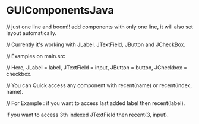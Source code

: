 # GUIComponentsJava

// just one line and boom!! add components with only one line, it will also set layout automatically.

// Currently it's working with JLabel, JTextField, JButton and JCheckBox.

// Examples on main.src

// Here, JLabel = label, JTextField = input, JButton = button, JCheckbox = checkbox.

// You can Quick access any component with recent(name) or recent(index, name).

// For Example : 
  if you want to access last added label then recent(label).
  
  if you want to access 3th indexed JTextField then recent(3, input).

